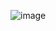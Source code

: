 ![image](https://github.com/Reyn12/multiplicative-kasusNilai100MahasiswaMosi/assets/99856980/7db0aa27-c544-4253-bd26-2603c9f03e26)
